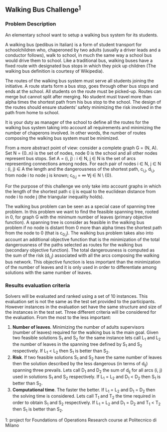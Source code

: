 ## Walking Bus Challenge<sup>[1](#footnotes1)</sup>

### Problem Description

An elementary school want to setup a walking bus system for its students.

A walking bus (pedibus in Italian) is a form of student transport for schoolchildren who,
chaperoned by two adults (usually a driver leads and a conductor follows), walk to school, in
much the same way a school bus would drive them to school. Like a traditional bus, walking
buses have a fixed route with designated bus stops in which they pick up children (The walking
bus definition is courtesy of Wikipedia).

The routes of the walking bus system must serve all students joining the initiative. A route
starts form a bus stop, goes through other bus stops and ends at the school. All students on the
route must be picked-up. Routes can merge but cannot split after merging. No student must
travel more than alpha times the shortest path from his bus stop to the school. The design of
the routes should ensure students’ safety minimizing the risk involved in the path from home to
school.

It is your duty as manager of the school to define all the routes for the walking bus system
taking into account all requirements and minimizing the number of chaperons involved. In other
words, the number of routes composing the walking bus system must be minimized.

From a more abstract point of view: consider a complete graph G = (N, A). Set N = {0..n}
is the set of nodes, node 0 is the school and all other nodes represent bus stops. Set A =
(i, j) : i ∈ N, j ∈ N is the set of arcs representing connections among nodes. For each pair of
nodes i ∈ N, j ∈ N : (i, j) ∈ A the length and the dangerousness of the shortest path, c<sub>i,j</sub>, d<sub>i,j</sub>,
from node i to node j is known; c<sub>0,j</sub> = ∞ ∀j ∈ N \ {0}.

For the purpose of this challenge we only take into account graphs in which the length of
the shortest path c ij is equal to the euclidean distance from node i to node j (the triangular
inequality holds).

The walking bus problem can be seen as a special case of spanning tree problem. In this
problem we want to find the feasible spanning tree, rooted in 0, for graph G with the minimum
number of leaves (primary objective function). A spanning tree is consider as feasible in the
walking bus problem if no node is distant from 0 more than alpha times the shortest path from
the node to 0 (that is c<sub>0,j</sub>). The walking bus problem takes also into account an additional
objective function that is the minimization of the total dangerousness of the paths selected as
routes for the walking bus (secondary objective function). The total dangerousness is computed
as the sum of the risk (d<sub>i,j</sub>) associated with all the arcs composing the walking bus network.
This objective function is less important than the minimization of the number of leaves and it
is only used in order to differentiate among solutions with the same number of leaves.

### Results evaluation criteria

Solvers will be evaluated and ranked using a set of 10 instances. This evaluation set is not the
same as the test set provided to the participants. However instances in the evaluation set have
the same structure and size of the instances in the test set.
Three different criteria will be considered for the evaluation. From the most to the less
important:
1. **Number of leaves**. Minimizing the number of adults supervisors (number of leaves) required for the walking
bus is the main goal. Given two feasible solutions S<sub>1</sub> and S<sub>2</sub> for the same instance lets call
L<sub>1</sub> and L<sub>2</sub> the number of leaves in the spanning tree defined by S<sub>1</sub> and S<sub>2</sub> respectively. If
L<sub>1</sub> < L<sub>2</sub> then S<sub>1</sub> is better than S<sub>2</sub>.
2. **Risk**. If two feasible solutions S<sub>1</sub> and S<sub>2</sub> have the same number of leaves then the solution
described by the less dangerous (in terms of d<sub>ij</sub>) spanning three prevails. Lets call D<sub>1</sub> and
D<sub>2</sub> the sum of d<sub>ij</sub> for all arcs (i, j) used in solutions S<sub>1</sub> and S<sub>2</sub> respectively. If L<sub>1</sub> = L<sub>2</sub>
and D<sub>1</sub> < D<sub>2</sub> then S<sub>1</sub> is better than S<sub>2</sub>.
3. **Computational time**. The faster the better. If L<sub>1</sub> = L<sub>2</sub> and D<sub>1</sub> = D<sub>2</sub> then the solving time is considered. Lets
call T<sub>1</sub> and T<sub>2</sub> the time required in order to obtain S<sub>1</sub> and S<sub>2</sub> respectively. If L<sub>1</sub> = L<sub>2</sub> and
D<sub>1</sub> = D<sub>2</sub> and T<sub>1</sub> < T<sub>2</sub> then S<sub>1</sub> is better than S<sub>2</sub>.


<a id="footnotes1">1</a>: project for Foundations of Operations Research course at Politecnico di Milano
